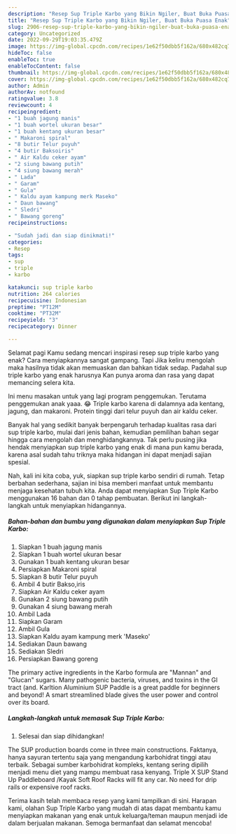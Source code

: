 ```yaml
---
description: "Resep Sup Triple Karbo yang Bikin Ngiler, Buat Buka Puasa Enak"
title: "Resep Sup Triple Karbo yang Bikin Ngiler, Buat Buka Puasa Enak"
slug: 2906-resep-sup-triple-karbo-yang-bikin-ngiler-buat-buka-puasa-enak
category: Uncategorized
date: 2022-09-29T19:03:35.479Z
image: https://img-global.cpcdn.com/recipes/1e62f50dbb5f162a/680x482cq70/sup-triple-karbo-foto-resep-utama.jpg
hideToc: false
enableToc: true
enableTocContent: false
thumbnail: https://img-global.cpcdn.com/recipes/1e62f50dbb5f162a/680x482cq70/sup-triple-karbo-foto-resep-utama.jpg
cover: https://img-global.cpcdn.com/recipes/1e62f50dbb5f162a/680x482cq70/sup-triple-karbo-foto-resep-utama.jpg
author: Admin
authorAv: notfound
ratingvalue: 3.8
reviewcount: 4
recipeingredient:
- "1 buah jagung manis"
- "1 buah wortel ukuran besar"
- "1 buah kentang ukuran besar"
- " Makaroni spiral"
- "8 butir Telur puyuh"
- "4 butir Baksoiris"
- " Air Kaldu ceker ayam"
- "2 siung bawang putih"
- "4 siung bawang merah"
- " Lada"
- " Garam"
- " Gula"
- " Kaldu ayam kampung merk Maseko"
- " Daun bawang"
- " Sledri"
- " Bawang goreng"
recipeinstructions:

- "Sudah jadi dan siap dinikmati!"
categories:
- Resep
tags:
- sup
- triple
- karbo

katakunci: sup triple karbo 
nutrition: 264 calories
recipecuisine: Indonesian
preptime: "PT12M"
cooktime: "PT32M"
recipeyield: "3"
recipecategory: Dinner

---
```



Selamat pagi Kamu sedang mencari inspirasi resep sup triple karbo yang enak? Cara menyiapkannya sangat gampang. Tapi Jika keliru mengolah maka hasilnya tidak akan memuaskan dan bahkan tidak sedap. Padahal sup triple karbo yang enak harusnya Kan punya aroma dan rasa yang dapat memancing selera kita.


Ini menu masakan untuk yang lagi program penggemukan. Terutama penggemukan anak yaaa. 😂 Triple karbo karena di dalamnya ada kentang, jagung, dan makaroni. Protein tinggi dari telur puyuh dan air kaldu ceker.

Banyak hal yang sedikit banyak berpengaruh terhadap kualitas rasa dari sup triple karbo, mulai dari jenis bahan, kemudian pemilihan bahan segar hingga cara mengolah dan menghidangkannya. Tak perlu pusing jika hendak menyiapkan sup triple karbo yang enak di mana pun kamu berada, karena asal sudah tahu triknya maka hidangan ini dapat menjadi sajian spesial.


Nah, kali ini kita coba, yuk, siapkan sup triple karbo sendiri di rumah. Tetap berbahan sederhana, sajian ini bisa memberi manfaat untuk membantu menjaga kesehatan tubuh kita. Anda dapat menyiapkan Sup Triple Karbo menggunakan 16 bahan dan 0 tahap pembuatan. Berikut ini langkah-langkah untuk menyiapkan hidangannya.

<!--inarticleads1-->

##### Bahan-bahan dan bumbu yang digunakan dalam menyiapkan Sup Triple Karbo:

1. Siapkan 1 buah jagung manis
1. Siapkan 1 buah wortel ukuran besar
1. Gunakan 1 buah kentang ukuran besar
1. Persiapkan  Makaroni spiral
1. Siapkan 8 butir Telur puyuh
1. Ambil 4 butir Bakso,iris
1. Siapkan  Air Kaldu ceker ayam
1. Gunakan 2 siung bawang putih
1. Gunakan 4 siung bawang merah
1. Ambil  Lada
1. Siapkan  Garam
1. Ambil  Gula
1. Siapkan  Kaldu ayam kampung merk &#39;Maseko&#39;
1. Sediakan  Daun bawang
1. Sediakan  Sledri
1. Persiapkan  Bawang goreng


The primary active ingredients in the Karbo formula are &#34;Mannan&#34; and &#34;Glucan&#34; sugars. Many pathogenic bacteria, viruses, and toxins in the GI tract (and. Karltion Aluminium SUP Paddle is a great paddle for beginners and beyond! A smart streamlined blade gives the user power and control over its board. 

<!--inarticleads2-->

##### Langkah-langkah untuk memasak Sup Triple Karbo:


1. Selesai dan siap dihidangkan!

The SUP production boards come in three main constructions. Faktanya, hanya sayuran tertentu saja yang mengandung karbohidrat tinggi atau terbaik. Sebagai sumber karbohidrat kompleks, kentang sering dipilih menjadi menu diet yang mampu membuat rasa kenyang. Triple X SUP Stand Up Paddleboard /Kayak Soft Roof Racks will fit any car. No need for drip rails or expensive roof racks. 

Terima kasih telah membaca resep yang kami tampilkan di sini. Harapan kami, olahan Sup Triple Karbo yang mudah di atas dapat membantu kamu menyiapkan makanan yang enak untuk keluarga/teman maupun menjadi ide dalam berjualan makanan. Semoga bermanfaat dan selamat mencoba!
